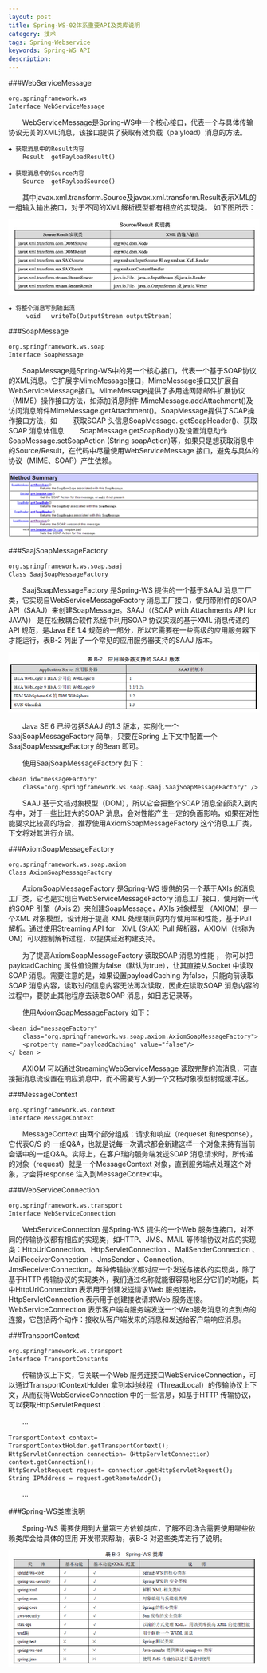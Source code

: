 ```yaml
---
layout: post
title: Spring-WS-02体系重要API及类库说明
category: 技术
tags: Spring-Webservice
keywords: Spring-WS API
description: 
---
```


###WebServiceMessage

	org.springframework.ws
	Interface WebServiceMessage

　　WebServiceMessage是Spring-WS中一个核心接口，代表一个与具体传输协议无关的XML消息，该接口提供了获取有效负载（palyload）消息的方法。

	◆ 获取消息中的Result内容
		Result	getPayloadResult() 

	◆ 获取消息中的Source内容
		Source	getPayloadSource() 


　　其中javax.xml.transform.Source及javax.xml.transform.Result表示XML的一组输入输出接口，对于不同的XML解析模型都有相应的实现类。	如下图所示：
	

![15041901](/public/img/tec/xml-transform.jpg)
   
	◆ 将整个消息写到输出流
		 void	writeTo(OutputStream outputStream) 

###SoapMessage

	org.springframework.ws.soap 
	Interface SoapMessage

　　SoapMessage是Spring-WS中的另一个核心接口，代表一个基于SOAP协议的XML消息。它扩展字MimeMessage接口，MimeMessage接口又扩展自WebServiceMessage接口。MimeMessage提供了多用途网际邮件扩展协议（MIME）操作接口方法，如添加消息附件 MimeMessage.addAttachment()及访问消息附件MimeMessage.getAttachment()。SoapMessage提供了SOAP操作接口方法，如
　　获取SOAP 头信息SoapMessage. getSoapHeader()、获取SOAP 消息体信息
　　SoapMessage.getSoapBody()及设置消息动作SoapMessage.setSoapAction (String soapAction)等，如果只是想获取消息中的Source/Result，在代码中尽量使用WebServiceMessage 接口，避免与具体的协议（MIME、SOAP）产生依赖。

 
![15041902](/public/img/tec/xml-transform-2.png)

###SaajSoapMessageFactory

	org.springframework.ws.soap.saaj 
	Class SaajSoapMessageFactory

　　SaajSoapMessageFactory 是Spring-WS 提供的一个基于SAAJ 消息工厂类，它实现自WebServiceMessageFactory 消息工厂接口，使用带附件的SOAP API（SAAJ）来创建SoapMessage。SAAJ（(SOAP with Attachments API for JAVA)） 是在松散耦合软件系统中利用SOAP 协议实现的基于XML 消息传递的API 规范，是Java EE 1.4 规范的一部分，所以它需要在一些高级的应用服务器下才能运行，表B-2 列出了一个常见的应用服务器支持的SAAJ 版本。

![15041902](/public/img/tec/xml-transform-3.png)

　　Java SE 6 已经包括SAAJ 的1.3 版本，实例化一个SaajSoapMessageFactory 简单，只要在Spring 上下文中配置一个SaajSoapMessageFactory 的Bean 即可。

　　使用SaajSoapMessageFactory 如下：

	<bean id="messageFactory"
		class="org.springframework.ws.soap.saaj.SaajSoapMessageFactory" />
　　SAAJ 基于文档对象模型（DOM），所以它会把整个SOAP 消息全部读入到内存中，对于一些比较大的SOAP 消息，会对性能产生一定的负面影响，如果在对性能要求比较高的场合，推荐使用AxiomSoapMessageFactory 这个消息工厂类，下文将对其进行介绍。

###AxiomSoapMessageFactory

	org.springframework.ws.soap.axiom 
	Class AxiomSoapMessageFactory

　　AxiomSoapMessageFactory 是Spring-WS 提供的另一个基于AXIs 的消息工厂类，它也是实现自WebServiceMessageFactory 消息工厂接口，使用新一代的SOAP 引擎（Axis 2）来创建SoapMessage，AXIs 对象模型 （AXIOM）是一个XML 对象模型，设计用于提高 XML 处理期间的内存使用率和性能，基于Pull 解析。通过使用Streaming API for　XML (StAX) Pull 解析器，AXIOM（也称为 OM）可以控制解析过程，以提供延迟构建支持。

　　为了提高AxiomSoapMessageFactory 读取SOAP 消息的性能 ， 你可以把payloadCaching 属性值设置为false（默认为true），让其直接从Socket 中读取SOAP 消息。需要注意的是，如果设置payloadCaching 为false，只能向前读取SOAP 消息内容，读取过的信息内容无法再次读取，因此在读取SOAP 消息内容的过程中，要防止其他程序去读取SOAP 消息，如日志记录等。

　　使用AxiomSoapMessageFactory 如下：

	<bean id="messageFactory"
		class="org.springframework.ws.soap.axiom.AxiomSoapMessageFactory">
		<protperty name="payloadCaching" value="false"/>
	</ bean >

　　AXIOM 可以通过StreamingWebServiceMessage 读取完整的流消息，可直接把消息流设置在响应消息中，而不需要写入到一个文档对象模型树或缓冲区。

###MessageContext

	org.springframework.ws.context 
	Interface MessageContext

　　MessageContext 由两个部分组成：请求和响应（requeset 和response），它代表C/S 的
一组Q&A，也就是说每一次请求都会新建这样一个对象来持有当前会话中的一组Q&A。实际上，在客户瑞向服务端发送SOAP 消息请求时，所传递的对象（request）就是一个MessageContext 对象，直到服务端点处理这个对象，才会将response 注入到MessageContext中。

###WebServiceConnection

	org.springframework.ws.transport 
	Interface WebServiceConnection

　　WebServiceConnection 是Spring-WS 提供的一个Web 服务连接口，对不同的传输协议都有相应的实现类，如HTTP、JMS、MAIL 等传输协议对应的实现类：HttpUrlConnection、HttpServletConnection 、MailSenderConnection 、MailReceiverConnection 、JmsSender 、Connection、JmsReceiverConnection。每种传输协议都对应一个发送与接收的实现类，除了基于HTTP 传输协议的实现类外，我们通过名称就能很容易地区分它们的功能，其中HttpUrlConnection 表示用于创建发送请求Web 服务连接，HttpServletConnection 表示用于创建接收请求Web 服务连接。WebServiceConnection 表示客户端向服务端发送一个Web服务消息的点到点的连接，它包括两个动作：接收从客户端发来的消息和发送给客户端响应消息。

###TransportContext

	org.springframework.ws.transport 
	Interface TransportConstants

　　传输协议上下文，它关联一个Web 服务连接口WebServiceConnection，可以通过TransportContextHolder 拿到本地线程（ThreadLocal）的传输协议上下文，从而获得WebServiceConnection 中的一些信息，如基于HTTP 传输协议，可以获取HttpServletRequest：

　　…

	TransportContext context= TransportContextHolder.getTransportContext();
	HttpServletConnection connection=（HttpServletConnection）context.getConnection();
	HttpServletRequest request= connection.getHttpServletRequest();
	String IPAddress = request.getRemoteAddr();

　　…

###Spring-WS类库说明

　　Spring-WS 需要使用到大量第三方依赖类库，了解不同场合需要使用哪些依赖类库会给具体的应用
开发带来帮助，表B-3 对这些类库进行了说明。

![15041902](/public/img/tec/xml-transform-4.png)

